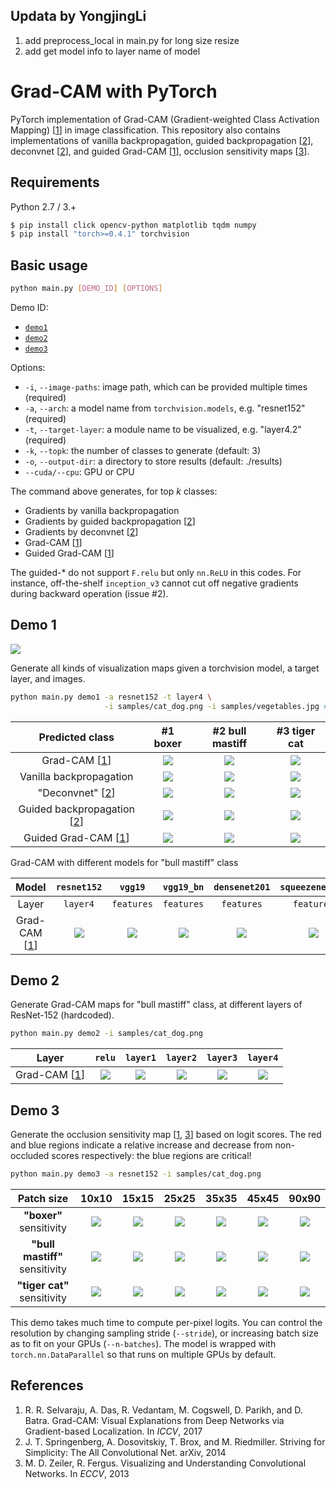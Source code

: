 ## Updata by YongjingLi
1. add preprocess_local in main.py for long size resize
2. add get model info to layer name of model



# Grad-CAM with PyTorch

PyTorch implementation of Grad-CAM (Gradient-weighted Class Activation Mapping) [[1](##references)] in image classification. This repository also contains implementations of vanilla backpropagation, guided backpropagation [[2](##references)], deconvnet [[2](##references)], and guided Grad-CAM [[1](##references)], occlusion sensitivity maps [[3](##references)].

## Requirements

Python 2.7 / 3.+

```bash
$ pip install click opencv-python matplotlib tqdm numpy
$ pip install "torch>=0.4.1" torchvision
```

## Basic usage

```sh
python main.py [DEMO_ID] [OPTIONS]
```

Demo ID:

* [`demo1`](#demo-1)
* [`demo2`](#demo-2)
* [`demo3`](#demo-3)

Options:

* ```-i```, ```--image-paths```: image path, which can be provided multiple times (required)
* ```-a```, ```--arch```: a model name from ```torchvision.models```, e.g. "resnet152" (required)
* ```-t```, ```--target-layer```: a module name to be visualized, e.g. "layer4.2" (required)
* ```-k```, ```--topk```: the number of classes to generate (default: 3)
* ```-o```, ```--output-dir```: a directory to store results (default: ./results)
* ```--cuda/--cpu```: GPU or CPU

The command above generates, for top *k* classes:

* Gradients by vanilla backpropagation
* Gradients by guided backpropagation [[2](##references)]
* Gradients by deconvnet [[2](##references)]
* Grad-CAM [[1](##references)]
* Guided Grad-CAM [[1](##references)]

The guided-* do not support `F.relu` but only `nn.ReLU` in this codes.
For instance, off-the-shelf `inception_v3` cannot cut off negative gradients during backward operation (issue #2).

## Demo 1

![](samples/cat_dog.png)

Generate all kinds of visualization maps given a torchvision model, a target layer, and images.

```bash
python main.py demo1 -a resnet152 -t layer4 \
                     -i samples/cat_dog.png -i samples/vegetables.jpg # You can add more images
```

|              Predicted class               |                       #1 boxer                        |                       #2 bull mastiff                        |                       #3 tiger cat                        |
| :----------------------------------------: | :---------------------------------------------------: | :----------------------------------------------------------: | :-------------------------------------------------------: |
|        Grad-CAM [[1](##references)]        |    ![](docs/0-resnet152-gradcam-layer4-boxer.png)     |    ![](docs/0-resnet152-gradcam-layer4-bull_mastiff.png)     |    ![](docs/0-resnet152-gradcam-layer4-tiger_cat.png)     |
|          Vanilla backpropagation           |        ![](docs/0-resnet152-vanilla-boxer.png)        |        ![](docs/0-resnet152-vanilla-bull_mastiff.png)        |        ![](docs/0-resnet152-vanilla-tiger_cat.png)        |
|      "Deconvnet" [[2](##references)]       |       ![](docs/0-resnet152-deconvnet-boxer.png)       |       ![](docs/0-resnet152-deconvnet-bull_mastiff.png)       |       ![](docs/0-resnet152-deconvnet-tiger_cat.png)       |
| Guided backpropagation [[2](##references)] |        ![](docs/0-resnet152-guided-boxer.png)         |        ![](docs/0-resnet152-guided-bull_mastiff.png)         |        ![](docs/0-resnet152-guided-tiger_cat.png)         |
|    Guided Grad-CAM [[1](##references)]     | ![](docs/0-resnet152-guided_gradcam-layer4-boxer.png) | ![](docs/0-resnet152-guided_gradcam-layer4-bull_mastiff.png) | ![](docs/0-resnet152-guided_gradcam-layer4-tiger_cat.png) |

Grad-CAM with different models for "bull mastiff" class

|            Model             |                    ```resnet152```                    |                     ```vgg19```                     |                     ```vgg19_bn```                     |                     ```densenet201```                     |                     ```squeezenet1_1```                     |
| :--------------------------: | :---------------------------------------------------: | :-------------------------------------------------: | :----------------------------------------------------: | :-------------------------------------------------------: | :---------------------------------------------------------: |
|            Layer             |                     ```layer4```                      |                   ```features```                    |                     ```features```                     |                      ```features```                       |                       ```features```                        |
| Grad-CAM [[1](##references)] | ![](docs/0-resnet152-gradcam-layer4-bull_mastiff.png) | ![](docs/0-vgg19-gradcam-features-bull_mastiff.png) | ![](docs/0-vgg19_bn-gradcam-features-bull_mastiff.png) | ![](docs/0-densenet201-gradcam-features-bull_mastiff.png) | ![](docs/0-squeezenet1_1-gradcam-features-bull_mastiff.png) |

## Demo 2

Generate Grad-CAM maps for "bull mastiff" class, at different layers of ResNet-152 (hardcoded).

```bash
python main.py demo2 -i samples/cat_dog.png
```

|            Layer             |                     ```relu```                      |                     ```layer1```                      |                     ```layer2```                      |                     ```layer3```                      |                     ```layer4```                      |
| :--------------------------: | :-------------------------------------------------: | :---------------------------------------------------: | :---------------------------------------------------: | :---------------------------------------------------: | :---------------------------------------------------: |
| Grad-CAM [[1](##references)] | ![](docs/0-resnet152-gradcam-relu-bull_mastiff.png) | ![](docs/0-resnet152-gradcam-layer1-bull_mastiff.png) | ![](docs/0-resnet152-gradcam-layer2-bull_mastiff.png) | ![](docs/0-resnet152-gradcam-layer3-bull_mastiff.png) | ![](docs/0-resnet152-gradcam-layer4-bull_mastiff.png) |

## Demo 3

Generate the occlusion sensitivity map [[1](##references), [3](##references)] based on logit scores.
The red and blue regions indicate a relative increase and decrease from non-occluded scores respectively: the blue regions are critical!

```bash
python main.py demo3 -a resnet152 -i samples/cat_dog.png
```

|           Patch size           |                         10x10                         |                         15x15                         |                         25x25                         |                         35x35                         |                         45x45                         |                         90x90                         |
| :----------------------------: | :---------------------------------------------------: | :---------------------------------------------------: | :---------------------------------------------------: | :---------------------------------------------------: | :---------------------------------------------------: | :---------------------------------------------------: |
|    **"boxer"** sensitivity     |    ![](docs/0-resnet152-sensitivity-10-boxer.png)     |    ![](docs/0-resnet152-sensitivity-15-boxer.png)     |    ![](docs/0-resnet152-sensitivity-25-boxer.png)     |    ![](docs/0-resnet152-sensitivity-35-boxer.png)     |    ![](docs/0-resnet152-sensitivity-45-boxer.png)     |    ![](docs/0-resnet152-sensitivity-90-boxer.png)     |
| **"bull mastiff"** sensitivity | ![](docs/0-resnet152-sensitivity-10-bull_mastiff.png) | ![](docs/0-resnet152-sensitivity-15-bull_mastiff.png) | ![](docs/0-resnet152-sensitivity-25-bull_mastiff.png) | ![](docs/0-resnet152-sensitivity-35-bull_mastiff.png) | ![](docs/0-resnet152-sensitivity-45-bull_mastiff.png) | ![](docs/0-resnet152-sensitivity-90-bull_mastiff.png) |
|  **"tiger cat"** sensitivity   |  ![](docs/0-resnet152-sensitivity-10-tiger_cat.png)   |  ![](docs/0-resnet152-sensitivity-15-tiger_cat.png)   |  ![](docs/0-resnet152-sensitivity-25-tiger_cat.png)   |  ![](docs/0-resnet152-sensitivity-35-tiger_cat.png)   |  ![](docs/0-resnet152-sensitivity-45-tiger_cat.png)   |  ![](docs/0-resnet152-sensitivity-90-tiger_cat.png)   |

This demo takes much time to compute per-pixel logits.
You can control the resolution by changing sampling stride (`--stride`), or increasing batch size as to fit on your GPUs (`--n-batches`). The model is wrapped with `torch.nn.DataParallel` so that runs on multiple GPUs by default.

## References

1. R. R. Selvaraju, A. Das, R. Vedantam, M. Cogswell, D. Parikh, and D. Batra. Grad-CAM: Visual Explanations from Deep Networks via Gradient-based Localization. In *ICCV*, 2017
2. J. T. Springenberg, A. Dosovitskiy, T. Brox, and M. Riedmiller. Striving for Simplicity: The All Convolutional Net. arXiv, 2014
3. M. D. Zeiler, R. Fergus. Visualizing and Understanding Convolutional Networks. In *ECCV*, 2013
